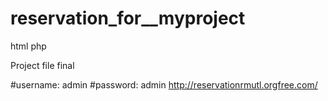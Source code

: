 # reservation_for__myproject
html php 

Project file final

#username: admin
#password: admin
http://reservationrmutl.orgfree.com/
